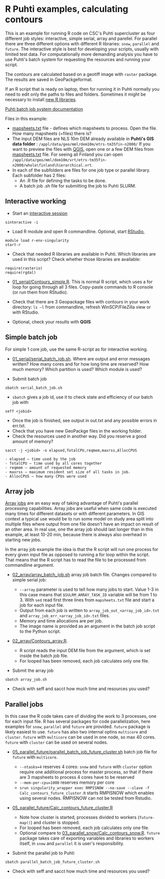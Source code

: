 # R Puhti examples, calculating contours
This is an example for running R code on CSC's Puhti supercluster as four different job styles: interactive, simple serial, array and parellel. For parallel there are three different options with different R libraries: `snow`, `parallel` and `future`. The interactive style is best for developing your scripts, usually with limited test data. For computationally more demanding analysis you have to use Puhti's batch system for requesting the resources and running your script. 

The contours are calculated based on a geotiff image with `raster` package. The results are saved in GeoPackgeformat. 

If an R script that is ready on laptop, then for running it in Puhti normally you need to edit only the paths to files and folders. Sometimes it might be necessary to install [new R libraries](https://docs.csc.fi/apps/r-env-singularity/#r-package-installations).

[Puhti batch job system documentation](https://docs.csc.fi/computing/running/creating-job-scripts/)

Files in this example:
* [mapsheets.txt](mapsheets.txt) file - defines which mapsheets to process. Open the file. How many mapsheets (=files) there is?
* The input DEM files are NLS 10m DEM already available in **Puhti&#39;s GIS data folder** : `/appl/data/geo/mml/dem10m/etrs-tm35fin-n2000/` If you want to preview the files with [QGIS](https://docs.csc.fi/apps/qgis/), open one or a few DEM files from [mapsheets.txt](mapsheets.txt) file. For seeing all Finland you can open `/appl/data/geo/mml/dem10m/vrt/etrs-tm35fin-n2000/whole\finland\hierarchical.vrt`.
* In each of the subfolders are files for one job type or parallel library. Each subfolder has 2 files:
    * An .R file for defining the tasks to be done.
    * A batch job .sh file for submitting the job to Puhti SLURM.

## Interactive working 

* Start an [interactive session](https://docs.csc.fi/computing/running/interactive-usage/)
```
sinteractive -i
```
* Load R module and open R commandline. Optional, start [RStudio](https://docs.csc.fi/apps/r-env-singularity/#interactive-use-on-a-compute-node), 
```
module load r-env-singularity
start-r
```
* Check that needed R libraries are available in Puhti. Which libraries are used in this script? Check whether those libraries are available: 
```
require(rasterio)
require(rgdal)
```
* [01_serial/Contours_simple.R](01_serial/Contours_simple.R). This is normal R script, which uses a for loop for going through all 3 files. Copy-paste commands to R console (or run them from RStudio). 

* Check that there are 3 Geopackage files with contours in your work directory: `ls –l` from commandline, refresh WinSCP/FileZilla view or with RStudio.
* Optional, check your results with **QGIS**

## Simple batch job
For simple 1 core job, use the same R-script as for interactive working.

* [01_serial/serial_batch_job.sh](01_serial/serial_batch_job.sh). Where are output and error messages written? How many cores and for how long time are reserved? How much memory? Which partition is used? Which module is used?

* Submit batch job 
```
sbatch serial_batch_job.sh
``` 

* `sbatch` gives a job id, use it to check state and efficiency of our batch job with 
```
seff <jobid>
```

* Once the job is finished, see output in out.txt and any possible errors in err.txt. 
* Check that you have new GeoPackge files in the working folder.
* Check the resources used in another way. Did you reserve a good amount of memory? 
```
sacct -j <jobid> -o elapsed,TotalCPU,reqmem,maxrss,AllocCPUS
```

	- elapsed – time used by the job
	- TotalCPU – time used by all cores together
	- reqmem – amount of requested memory
	- maxrss – maximum resident set size of all tasks in job.
	- AllocCPUS – how many CPUs were used

## Array job
[Array jobs](https://docs.csc.fi/computing/running/array-jobs/) are an easy way of taking advantage of Puhti's parallel processing capabilities. Array jobs are useful when same code is executed many times for different datasets or with different parameters. In GIS context a typical use would be to run some model on study area split into multiple files where output from one file doesn't have an impact on result of an other area. In real use, one the array job should last longer than in this example, at least 10-20 min, because there is always also overhead in starting new jobs.

In the array job example the idea is that the R script will run one process for every given input file as opposed to running a for loop within the script. That means that the R script has to read the file to be processed from commandline  argument. 

* [02_array/array_batch_job.sh](02_array/array_batch_job.sh) array job batch file. Changes compared to simple serial job:
    * `--array` parameter is used to tell how many jobs to start. Value 1-3 in this case means that `$SULRM_ARRAY_TASK_ID` variable will be from 1 to 3. With `sed` read first three lines from `mapsheets.txt` file and start a job for each input file. 
	* Output from each job is written to `array_job_out_<array_job_id>.txt` and `array_job_err_<array_job_id>.txt` files. 
	* Memory and time allocations are per job.
	* The image name is provided as an argument in the batch job script to the Python script. 
	
* [02_array/Contours_array.R](02_array/Contours_array.R). 
    * R script reads the input DEM file from the argument, which is set inside the batch job file. 
	* For looped has been removed, each job calculates only one file.
	
* Submit the array job
```
sbatch array_job.sh
```
* Check with seff and sacct how much time and resources you used?

## Parallel jobs 
In this case the R code takes care of dividing the work to 3 processes, one for each input file.  R has several packages for code parallelization, here examples for `snow`, `parallel` and `future` are provided. `future` package is likely easiest to use. `future` has also two internal optins `multicore` and `cluster`. `future` with `multicore` can be used in one node, so max 40 cores. `future` with `cluster` can be used on several nodes. 

* [05_parallel_future/parallel_batch_job_future_cluster.sh](05_parallel_future/parallel_batch_job_future_cluster.sh) batch job file for `future` with `multicore`.
	* `--ntasks=4` reserves 4 cores: `snow` and `future` with `cluster` option require one additional process for master process, so that if there are 3 mapsheets to process 4 cores have to be reserved
	* `--mem-per-cpu=1000` reserves memory per core
	* `srun singularity_wrapper exec RMPISNOW --no-save --slave -f Calc_contours_future_cluster.R` starts RMPISNOW which enables using several nodes. RMPISNOW can not be tested from Rstudio.
*  [05_parallel_future/Calc_contours_future_cluster.R](05_parallel_future/Calc_contours_future_cluster.R)
	* Note how cluster is started, processes divided to workers (`future-map()`) and cluster is stopped.
	* For looped has been removed, each job calculates only one file.
	* Optional compare to [03_parallel_snow/Calc_contours_snow.R](03_parallel_snow/Calc_contours_snow.R). `future` package takes care of exporting variables and libraries to workers itself, in `snow` and `parallel` it is user's responsibility.

* Submit the parallel job to Puhti
```
sbatch parallel_batch_job_future_cluster.sh
```
* Check with seff and sacct how much time and resources you used?
